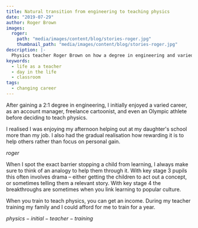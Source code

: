 ```yaml
---
title: Natural transition from engineering to teaching physics
date: "2019-07-29"
author: Roger Brown
images:
  roger:
    path: "media/images/content/blog/stories-roger.jpg"
    thumbnail_path: "media/images/content/blog/stories-roger.jpg"
description: |-
  Physics teacher Roger Brown on how a degree in engineering and varied career set him up perfectly for teaching.
keywords:
  - life as a teacher
  - day in the life
  - classroom
tags:
  - changing career
---
```


After gaining a 2:1 degree in engineering, I initially enjoyed a varied career, as an account manager, freelance cartoonist, and even an Olympic athlete before deciding to teach physics.

I realised I was enjoying my afternoon helping out at my daughter's school more than my job. I also had the gradual realisation how rewarding it is to help others rather than focus on personal gain.

$roger$

When I spot the exact barrier stopping a child from learning, I always make sure to think of an analogy to help them through it. With key stage 3 pupils this often involves drama – either getting the children to act out a concept, or sometimes telling them a relevant story. With key stage 4 the breakthroughs are sometimes when you link learning to popular culture.

When you train to teach physics, you can get an income. During my teacher training my family and I could afford for me to train for a year.

$physics-initial-teacher-training$
